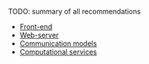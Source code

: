 
TODO: summary of all recommendations

- [Front-end](parts/client-side.md)
- [Web-server](parts/server-side.md)
- [Communication models](parts/communication.md)
- [Computational services](parts/comp-services.md)
